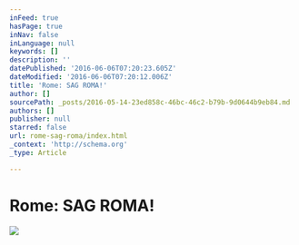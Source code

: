 ```yaml
---
inFeed: true
hasPage: true
inNav: false
inLanguage: null
keywords: []
description: ''
datePublished: '2016-06-06T07:20:23.605Z'
dateModified: '2016-06-06T07:20:12.006Z'
title: 'Rome: SAG ROMA!'
author: []
sourcePath: _posts/2016-05-14-23ed858c-46bc-46c2-b79b-9d0644b9eb84.md
authors: []
publisher: null
starred: false
url: rome-sag-roma/index.html
_context: 'http://schema.org'
_type: Article

---
```

# Rome: SAG ROMA!
![](https://the-grid-user-content.s3-us-west-2.amazonaws.com/03841073-d899-43c9-a994-68be56b542f9.jpg)